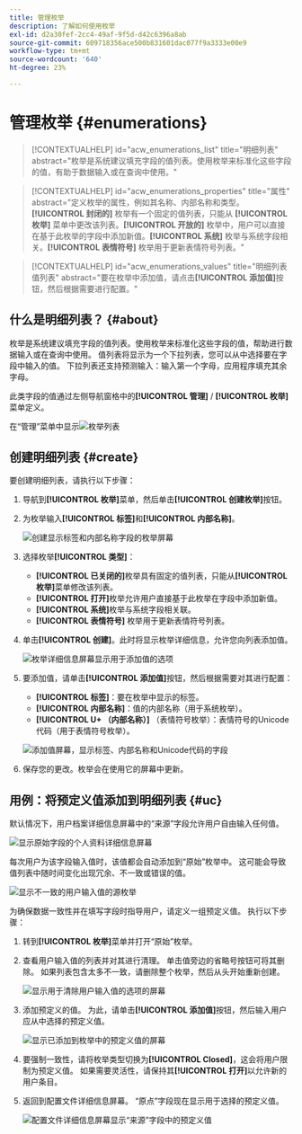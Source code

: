 ```yaml
---
title: 管理枚举
description: 了解如何使用枚举
exl-id: d2a30fef-2cc4-49af-9f5d-d42c6396a8ab
source-git-commit: 609718356ace500b831601dac077f9a3333e00e9
workflow-type: tm+mt
source-wordcount: '640'
ht-degree: 23%

---
```


# 管理枚举 {#enumerations}

>[!CONTEXTUALHELP]
>id="acw_enumerations_list"
>title="明细列表"
>abstract="枚举是系统建议填充字段的值列表。使用枚举来标准化这些字段的值，有助于数据输入或在查询中使用。"

>[!CONTEXTUALHELP]
>id="acw_enumerations_properties"
>title="属性"
>abstract="定义枚举的属性，例如其名称、内部名称和类型。**[!UICONTROL 封闭的]** 枚举有一个固定的值列表，只能从 **[!UICONTROL 枚举]** 菜单中更改该列表。**[!UICONTROL 开放的]** 枚举中，用户可以直接在基于此枚举的字段中添加新值。**[!UICONTROL 系统]** 枚举与系统字段相关。**[!UICONTROL 表情符号]** 枚举用于更新表情符号列表。"

>[!CONTEXTUALHELP]
>id="acw_enumerations_values"
>title="明细列表值列表"
>abstract="要在枚举中添加值，请点击&#x200B;**[!UICONTROL 添加值]**&#x200B;按钮，然后根据需要进行配置。"

## 什么是明细列表？ {#about}

枚举是系统建议填充字段的值列表。使用枚举来标准化这些字段的值，帮助进行数据输入或在查询中使用。 值列表将显示为一个下拉列表，您可以从中选择要在字段中输入的值。 下拉列表还支持预测输入：输入第一个字母，应用程序填充其余字母。

此类字段的值通过左侧导航窗格中的&#x200B;**[!UICONTROL 管理]** / **[!UICONTROL 枚举]**&#x200B;菜单定义。

在“管理”菜单中显示![枚举列表](assets/enumeration-list.png)

## 创建明细列表 {#create}

要创建明细列表，请执行以下步骤：

1. 导航到&#x200B;**[!UICONTROL 枚举]**&#x200B;菜单，然后单击&#x200B;**[!UICONTROL 创建枚举]**&#x200B;按钮。

1. 为枚举输入&#x200B;**[!UICONTROL 标签]**&#x200B;和&#x200B;**[!UICONTROL 内部名称]**。

   ![创建显示标签和内部名称字段的枚举屏幕](assets/enumeration-create.png)

1. 选择枚举&#x200B;**[!UICONTROL 类型]**：

   * **[!UICONTROL 已关闭的]**&#x200B;枚举具有固定的值列表，只能从&#x200B;**[!UICONTROL 枚举]**&#x200B;菜单修改该列表。
   * **[!UICONTROL 打开]**&#x200B;枚举允许用户直接基于此枚举在字段中添加新值。
   * **[!UICONTROL 系统]**&#x200B;枚举与系统字段相关联。
   * **[!UICONTROL 表情符号]** 枚举用于更新表情符号列表。

1. 单击&#x200B;**[!UICONTROL 创建]**。此时将显示枚举详细信息，允许您向列表添加值。

   ![枚举详细信息屏幕显示用于添加值的选项](assets/enumeration-details.png)

1. 要添加值，请单击&#x200B;**[!UICONTROL 添加值]**&#x200B;按钮，然后根据需要对其进行配置：

   * **[!UICONTROL 标签]**：要在枚举中显示的标签。
   * **[!UICONTROL 内部名称]**：值的内部名称（用于系统枚举）。
   * **[!UICONTROL U+ （内部名称）]** （表情符号枚举）：表情符号的Unicode代码（用于表情符号枚举）。

   ![添加值屏幕，显示标签、内部名称和Unicode代码的字段](assets/enumeration-emoticon.png)

1. 保存您的更改。枚举会在使用它的屏幕中更新。

## 用例：将预定义值添加到明细列表 {#uc}

默认情况下，用户档案详细信息屏幕中的“来源”字段允许用户自由输入任何值。

![显示原始字段的个人资料详细信息屏幕](assets/enumeration-uc-profile.png)

每次用户为该字段输入值时，该值都会自动添加到“原始”枚举中。 这可能会导致值列表中随时间变化出现冗余、不一致或错误的值。

![显示不一致的用户输入值的源枚举](assets/enumeration-uc-choice.png)

为确保数据一致性并在填写字段时指导用户，请定义一组预定义值。 执行以下步骤：

1. 转到&#x200B;**[!UICONTROL 枚举]**&#x200B;菜单并打开“原始”枚举。

2. 查看用户输入值的列表并对其进行清理。 单击值旁边的省略号按钮可将其删除。 如果列表包含太多不一致，请删除整个枚举，然后从头开始重新创建。

   ![显示用于清除用户输入值的选项的屏幕](assets/enumeration-uc-clean.png)

3. 添加预定义的值。 为此，请单击&#x200B;**[!UICONTROL 添加值]**&#x200B;按钮，然后输入用户应从中选择的预定义值。

   ![显示已添加到枚举中的预定义值的屏幕](assets/enumeration-uc-create.png)

4. 要强制一致性，请将枚举类型切换为&#x200B;**[!UICONTROL Closed]**，这会将用户限制为预定义值。 如果需要灵活性，请保持其&#x200B;**[!UICONTROL 打开]**&#x200B;以允许新的用户条目。

5. 返回到配置文件详细信息屏幕。 “原点”字段现在显示用于选择的预定义值。

   ![配置文件详细信息屏幕显示“来源”字段中的预定义值](assets/enumeration-uc-populated.png)